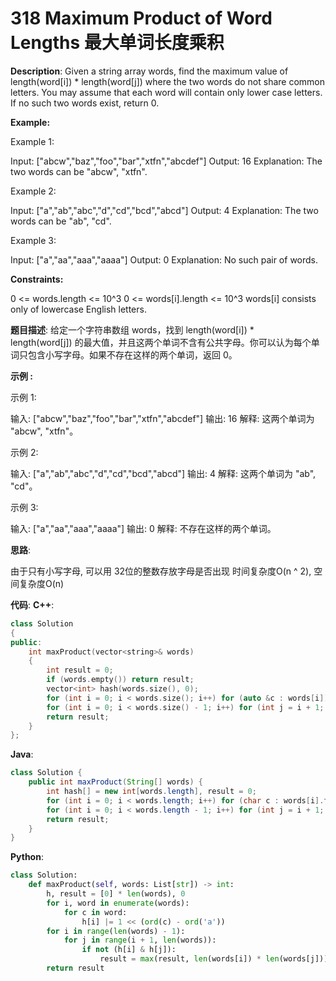 # 318 Maximum Product of Word Lengths 最大单词长度乘积

__Description__:
Given a string array words, find the maximum value of length(word[i]) * length(word[j]) where the two words do not share common letters. You may assume that each word will contain only lower case letters. If no such two words exist, return 0.

__Example:__

Example 1:

Input: ["abcw","baz","foo","bar","xtfn","abcdef"]
Output: 16
Explanation: The two words can be "abcw", "xtfn".

Example 2:

Input: ["a","ab","abc","d","cd","bcd","abcd"]
Output: 4
Explanation: The two words can be "ab", "cd".

Example 3:

Input: ["a","aa","aaa","aaaa"]
Output: 0
Explanation: No such pair of words.

__Constraints:__

0 <= words.length <= 10^3
0 <= words[i].length <= 10^3
words[i] consists only of lowercase English letters.

__题目描述__:
给定一个字符串数组 words，找到 length(word[i]) * length(word[j]) 的最大值，并且这两个单词不含有公共字母。你可以认为每个单词只包含小写字母。如果不存在这样的两个单词，返回 0。

__示例 :__

示例 1:

输入: ["abcw","baz","foo","bar","xtfn","abcdef"]
输出: 16
解释: 这两个单词为 "abcw", "xtfn"。

示例 2:

输入: ["a","ab","abc","d","cd","bcd","abcd"]
输出: 4
解释: 这两个单词为 "ab", "cd"。

示例 3:

输入: ["a","aa","aaa","aaaa"]
输出: 0
解释: 不存在这样的两个单词。

__思路__:

由于只有小写字母, 可以用 32位的整数存放字母是否出现
时间复杂度O(n ^ 2), 空间复杂度O(n)

__代码__:
__C++__:

```C++
class Solution 
{
public:
    int maxProduct(vector<string>& words) 
    {
        int result = 0;
        if (words.empty()) return result;
        vector<int> hash(words.size(), 0);
        for (int i = 0; i < words.size(); i++) for (auto &c : words[i]) hash[i] |= 1 << (c - 'a');
        for (int i = 0; i < words.size() - 1; i++) for (int j = i + 1; j < words.size(); j++) if ((hash[i] & hash[j]) == 0) result = max((int)(words[i].size() * words[j].size()), result);
        return result;
    }
};
```

__Java__:

```Java
class Solution {
    public int maxProduct(String[] words) {
        int hash[] = new int[words.length], result = 0;
        for (int i = 0; i < words.length; i++) for (char c : words[i].toCharArray()) hash[i] |= 1 << (c - 'a');
        for (int i = 0; i < words.length - 1; i++) for (int j = i + 1; j < words.length; j++) if ((hash[i] & hash[j]) == 0) result = Math.max(words[i].length() * words[j].length(), result);
        return result;
    }
}
```

__Python__:

```Python
class Solution:
    def maxProduct(self, words: List[str]) -> int:
        h, result = [0] * len(words), 0
        for i, word in enumerate(words):
            for c in word:
                h[i] |= 1 << (ord(c) - ord('a'))
        for i in range(len(words) - 1):
            for j in range(i + 1, len(words)):
                if not (h[i] & h[j]):
                    result = max(result, len(words[i]) * len(words[j]))
        return result
```
